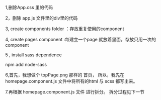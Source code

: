 1,删除App.css 里的代码

2，删除 app.js 文件里的div里的代码

3, create components folder ：存放重复使用的component

4, create pages component :每建立一个page 就放着里面。存放只用一次的component

5 , install  sass  dependence

   npm add node-sass


6,首先，我想做个 topPage.png 那样的 首页，
  所以，我先在 homepage.component.js 文件中将所有的html 与 scss 都写出来。

7.再根据 homepage.component.js 文件 进行拆分。
  拆分过程见下一节
